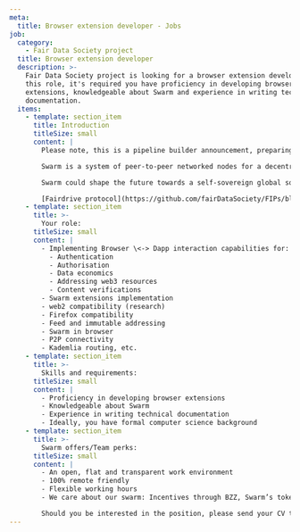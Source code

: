 ```yaml
---
meta:
  title: Browser extension developer - Jobs
job:
  category:
    - Fair Data Society project
  title: Browser extension developer
  description: >-
    Fair Data Society project is looking for a browser extension developer. For
    this role, it's required you have proficiency in developing browser
    extensions, knowledgeable about Swarm and experience in writing technical
    documentation.
  items:
    - template: section_item
      title: Introduction
      titleSize: small
      content: |
        Please note, this is a pipeline builder announcement, preparing for the upcoming demand. Feel free to submit your application so we can get back to you as soon as the role is open.

        Swarm is a system of peer-to-peer networked nodes for a decentralised storage and communication service.

        Swarm could shape the future towards a self-sovereign global society and permissionless open markets. On Swarm, applications run autonomously yet securely in a planetary-scale deployment and execution environment.

        [Fairdrive protocol](https://github.com/fairDataSociety/FIPs/blob/master/text/0001-fdp-roadmap.md "Fairdrive protocol") aims to be a set of specifications and reference implementations with 6 milestones. The first 5 are about creating a web3 ecosystem and utilizing the potential of Ethereum Swarm. The last planned step is about tackling integrations with other P2P and web3 systems.
    - template: section_item
      title: >-
        Your role:
      titleSize: small
      content: |
        - Implementing Browser \<-> Dapp interaction capabilities for:
          - Authentication
          - Authorisation
          - Data economics
          - Addressing web3 resources
          - Content verifications
        - Swarm extensions implementation
        - web2 compatibility (research)
        - Firefox compatibility
        - Feed and immutable addressing
        - Swarm in browser
        - P2P connectivity
        - Kademlia routing, etc.
    - template: section_item
      title: >-
        Skills and requirements:
      titleSize: small
      content: |
        - Proficiency in developing browser extensions
        - Knowledgeable about Swarm
        - Experience in writing technical documentation
        - Ideally, you have formal computer science background
    - template: section_item
      title: >-
        Swarm offers/Team perks:
      titleSize: small
      content: |
        - An open, flat and transparent work environment
        - 100% remote friendly
        - Flexible working hours
        - We care about our swarm: Incentives through BZZ, Swarm’s token

        Should you be interested in the position, please send your CV to [talent@ethswarm.org](mailto:talent@ethswarm.org).
---
```

